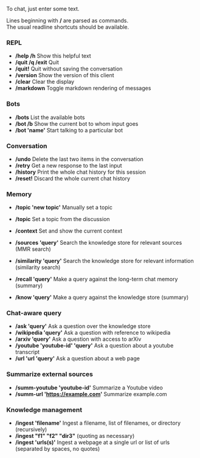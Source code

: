 To chat, just enter some text.

Lines beginning with **/** are parsed as commands.  
The usual readline shortcuts should be available.

### REPL

- **/help /h**                      Show this helpful text
- **/quit /q /exit**                Quit
- **/quit!**                        Quit without saving the conversation
- **/version**                      Show the version of this client
- **/clear**                        Clear the display
- **/markdown**                     Toggle markdown rendering of messages

### Bots

- **/bots**                         List the available bots
- **/bot /b**                       Show the current bot to whom input goes
- **/bot 'name'**                   Start talking to a particular bot

### Conversation

- **/undo**                         Delete the last two items in the conversation
- **/retry**                        Get a new response to the last input
- **/history**                      Print the whole chat history for this session
- **/reset!**                       Discard the whole current chat history

### Memory

- **/topic 'new topic'**            Manually set a topic
- **/topic**                        Set a topic from the discussion
- **/context**                      Set and show the current context 

- **/sources 'query'**              Search the knowledge store for relevant sources (MMR search)
- **/similarity 'query'**           Search the knowledge store for relevant information (similarity search)
- **/recall 'query'**               Make a query against the long-term chat memory (summary)
- **/know 'query'**                 Make a query against the knowledge store (summary)

### Chat-aware query

- **/ask 'query'**                  Ask a question over the knowledge store
- **/wikipedia 'query'**            Ask a question with reference to wikipedia
- **/arxiv 'query'**                Ask a question with access to arXiv
- **/youtube 'youtube-id' 'query'** Ask a question about a youtube transcript
- **/url 'url 'query'**             Ask a question about a web page

### Summarize external sources

- **/summ-youtube 'youtube-id'**      Summarize a Youtube video
- **/summ-url 'https://example.com'** Summarize example.com

### Knowledge management

- **/ingest 'filename'**            Ingest a filename, list of filenames, or directory (recursively)
- **/ingest "f1" "f2" "dir3"**      (quoting as necessary)
- **/ingest 'urls(s)'**             Ingest a webpage at a single url or list of urls (separated by spaces, no quotes)
